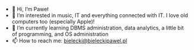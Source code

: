 - 👋 Hi, I’m Paweł
- 👀 I’m interested in music, IT and everything connected with IT. I love old computers too (especially Apple)!
- 🌱 I’m currently learning DBMS administration, data analytics, a little bit of programming, and OS administration
- 📫 How to reach me: bielecki@bieleckipawel.pl

<!---
bieleckipawel/bieleckipawel is a ✨ special ✨ repository because its `README.md` (this file) appears on your GitHub profile.
You can click the Preview link to take a look at your changes.
--->
